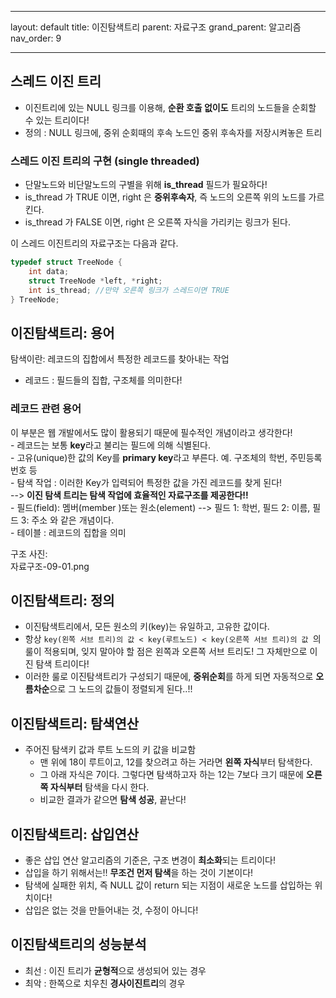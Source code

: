 
---
layout: default
title: 이진탐색트리
parent: 자료구조
grand_parent: 알고리즘
nav_order: 9

---

## 스레드 이진 트리  
- 이진트리에 있는 NULL 링크를 이용해, **순환 호출 없이도** 트리의 노드들을 순회할 수 있는 트리이다!  
- 정의 : NULL 링크에, 중위 순회때의 후속 노드인 중위 후속자를 저장시켜놓은 트리   

### 스레드 이진 트리의 구현 (single threaded)  
- 단말노드와 비단말노드의 구별을 위해 **is_thread** 필드가 필요하다!  
- is_thread 가 TRUE 이면, right 은 **중위후속자**, 즉 노드의 오른쪽 위의 노드를 가르킨다.  
- is_thread 가 FALSE 이면, right 은 오른쪽 자식을 가리키는 링크가 된다.  

이 스레드 이진트리의 자료구조는 다음과 같다.  
```c
typedef struct TreeNode {
    int data;
    struct TreeNode *left, *right;
    int is_thread; //만약 오른쪽 링크가 스레드이면 TRUE  
} TreeNode;
```

## 이진탐색트리: 용어  
탐색이란: 레코드의 집합에서 특정한 레코드를 찾아내는 작업  
- 레코드 : 필드들의 집합, 구조체를 의미한다!  

### 레코드 관련 용어  
이 부분은 웹 개발에서도 많이 활용되기 때문에 필수적인 개념이라고 생각한다!  
    - 레코드는 보통 **key**라고 불리는 필드에 의해 식별된다.  
    - 고유(unique)한 값의 Key를 **primary key**라고 부른다. 예. 구조체의 학번, 주민등록번호 등  
    - 탐색 작업 : 이러한 Key가 입력되어 특정한 값을 가진 레코드를 찾게 된다!  
                --> **이진 탐색 트리는 탐색 작업에 효율적인 자료구조를 제공한다!!**  
    - 필드(field): 멤버(member )또는 원소(element) --> 필드 1: 학번, 필드 2: 이름, 필드 3: 주소 와 같은 개념이다.    
    - 테이블 : 레코드의 집합을 의미

구조 사진:  
자료구조-09-01.png

## 이진탐색트리: 정의  
- 이진탐색트리에서, 모든 원소의 키(key)는 유일하고, 고유한 값이다.  
- 항상 `key(왼쪽 서브 트리)의 값 < key(루트노드) < key(오른쪽 서브 트리)의 값 `의 룰이 적용되며, 잊지 말아야 할 점은 왼쪽과 오른쪽 서브 트리도! 그 자체만으로 이진 탐색 트리이다!  
- 이러한 룰로 이진탐색트리가 구성되기 때문에, **중위순회**를 하게 되면 자동적으로 **오름차순**으로 그 노드의 값들이 정렬되게 된다..!!  

## 이진탐색트리: 탐색연산  
- 주어진 탐색키 값과 루트 노드의 키 값을 비교함  
    - 맨 위에 18이 루트이고, 12를 찾으려고 하는 거라면 **왼쪽 자식**부터 탐색한다.  
    - 그 아래 자식은 7이다. 그렇다면 탐색하고자 하는 12는 7보다 크기 때문에 **오른쪽 자식부터** 탐색을 다시 한다. 
    - 비교한 결과가 같으면 **탐색 성공**, 끝난다!  

## 이진탐색트리: 삽입연산  
- 좋은 삽입 연산 알고리즘의 기준은, 구조 변경이 **최소화**되는 트리이다!  
- 삽입을 하기 위해서는!! **무조건 먼저 탐색**을 하는 것이 기본이다!  
- 탐색에 실패한 위치, 즉 NULL 값이 return 되는 지점이 새로운 노드를 삽입하는 위치이다!  
- 삽입은 없는 것을 만들어내는 것, 수정이 아니다!  

## 이진탐색트리의 성능분석  
- 최선 : 이진 트리가 **균형적**으로 생성되어 있는 경우  
- 최악 : 한쪽으로 치우친 **경사이진트리**의 경우 
